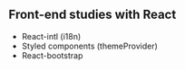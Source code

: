 ## Front-end studies with React


* React-intl (i18n) 
* Styled components (themeProvider)
* React-bootstrap
